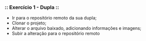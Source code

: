 ### :: Exercício 1 - Dupla ::
- Ir para o repositório remoto da sua dupla;
- Clonar o projeto;
- Alterar o arquivo baixado, adicionando informações e imagens;
- Subir a alteração para o repositório remoto
